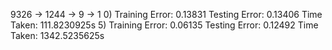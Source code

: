 9326 -> 1244 -> 9 -> 1
0) Training Error: 0.13831      Testing Error: 0.13406  Time Taken: 111.8230925s
5) Training Error: 0.06135      Testing Error: 0.12492  Time Taken: 1342.5235625s